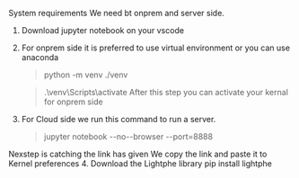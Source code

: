 System requirements
We need bt onprem and server side. 
1.	Download jupyter notebook on your vscode
2.	For onprem side it is preferred to use virtual environment or you can use anaconda
    >python -m venv ./venv
    
    >.\venv\Scripts\activate 
After this step you can activate your kernal for onprem side  
3.	For Cloud side we run this command to run a server. 
    >jupyter notebook --no--browser --port=8888
    
Nexstep is catching the link has given 
We copy the link and paste it to Kernel preferences
4.	Download the Lightphe library
    pip install lightphe

